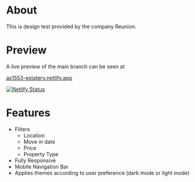 # About
This is design test provided by the company Reunion.

# Preview

A live preview of the main branch can be seen at 

[as1553-estatery.netlify.app](https://as1553-estatery.netlify.app)

[![Netlify Status](https://api.netlify.com/api/v1/badges/51e2a241-bc66-4fdf-9be9-053d6e99bbd2/deploy-status)](https://app.netlify.com/sites/as1553-estatery/deploys)

# Features
- Filters
    - Location
    - Move in date
    - Price
    - Property Type
- Fully Responsive
- Mobile Navigation Bar
- Applies themes according to user preference (dark mode or light mode)
